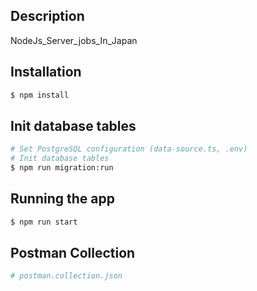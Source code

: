 
## Description
NodeJs_Server_jobs_In_Japan

## Installation
```bash
$ npm install
```

## Init database tables
```bash
# Set PostgreSQL configuration (data-source.ts, .env) 
# Init database tables
$ npm run migration:run
```

## Running the app
```bash
$ npm run start
```

## Postman Collection
```bash
# postman.collection.json
```
